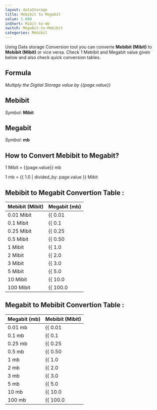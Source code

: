 ```yaml
---
layout: dataStorage
title: Mebibit to Megabit
value: 1.049
inShort: Mibit-to-mb
switch: Megabit-to-Mebibit
categories: Mebibit
---
```


Using Data storage Conversion tool you can converte **Mebibit (Mibit)** to **Mebibit (Mibit)** or vice versa. Check 1 Mebibit and Megabit value given below and also check quick conversion tables.

## Formula
*Multiply the Digital Storage value by {{page.value}}*

## Mebibit
*Symbol:* **Mibit**

## Megabit
*Symbol:* **mb**

## How to Convert Mebibit to Megabit?

1 Mibit = {{page.value}} mb

1 mb = {{ 1.0 | divided_by: page.value }} Mibit


## Mebibit to Megabit Convertion Table :

| Mebibit (Mibit) | Megabit (mb) |
| ---- | ---- |
| 0.01 Mibit | {{ 0.01 | times: page.value }} mb |
| 0.1 Mibit | {{ 0.1 | times: page.value }} mb |
| 0.25 Mibit | {{ 0.25 | times: page.value }} mb |
| 0.5 Mibit | {{ 0.50 | times: page.value }} mb |
| 1 Mibit | {{ 1.0 | times: page.value }} mb |
| 2 Mibit | {{ 2.0 | times: page.value }} mb |
| 3 Mibit | {{ 3.0 | times: page.value }} mb |
| 5 Mibit | {{ 5.0 | times: page.value }} mb |
| 10 Mibit | {{ 10.0 | times: page.value }} mb |
| 100 Mibit | {{ 100.0 | times: page.value }} mb |

## Megabit to Mebibit Convertion Table :

| Megabit (mb) | Mebibit (Mibit) |
| ---- | ---- |
| 0.01 mb | {{ 0.01 | divided_by: page.value }} Mibit |
| 0.1 mb | {{ 0.1 | divided_by: page.value }} Mibit |
| 0.25 mb | {{ 0.25 | divided_by: page.value }} Mibit |
| 0.5 mb | {{ 0.50 | divided_by: page.value }} Mibit |
| 1 mb | {{ 1.0 | divided_by: page.value }} Mibit |
| 2 mb | {{ 2.0 | divided_by: page.value }} Mibit |
| 3 mb | {{ 3.0 | divided_by: page.value }} Mibit |
| 5 mb | {{ 5.0 | divided_by: page.value }} Mibit |
| 10 mb | {{ 10.0 | divided_by: page.value }} Mibit |
| 100 mb | {{ 100.0 | divided_by: page.value }} Mibit |


<script>
document.getElementById('selectInput')[7].selected = true
document.getElementById('selectOutput')[6].selected = true
</script>
